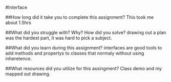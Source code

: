 #Interface 

##How long did it take you to complete this assignment?
This took me about 1.5hrs

##What did you struggle with? Why? How did you solve?
drawing out a plan was the hardest part, it was hard to pick a subject. 

##What did you learn during this assignment?
interfaces are good tools to add methods and propertys to classes that normaly without using inheretence. 

##What resources did you utilize for this assingment?
Class demo and my mapped out drawing. 
